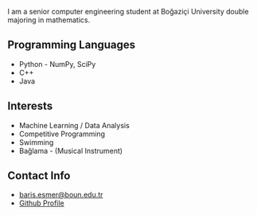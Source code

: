 I am a senior computer engineering student at Boğaziçi University double majoring in mathematics. 

## Programming Languages
* Python - NumPy, SciPy
* C++
* Java

## Interests
* Machine Learning / Data Analysis
* Competitive Programming
* Swimming
* Bağlama - (Musical Instrument)

## Contact Info
* [baris.esmer@boun.edu.tr](mailto:baris.esmer@boun.edu.tr)
* [Github Profile](https://github.com/barisesmer)